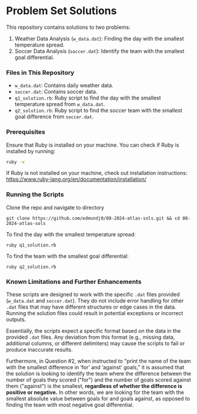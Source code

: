 # Problem Set Solutions

This repository contains solutions to two problems:

1. Weather Data Analysis (`w_data.dat`): Finding the day with the smallest temperature spread.
2. Soccer Data Analysis (`soccer.dat`): Identify the team with the smallest goal differential.


### Files in This Repository

- `w_data.dat`: Contains daily weather data.
- `soccer.dat`: Contains soccer data.
- `q1_solution.rb`: Ruby script to find the day with the smallest temperature spread from `w_data.dat`.
- `q2_solution.rb`: Ruby script to find the soccer team with the smallest goal difference from `soccer.dat`.


### Prerequisites

Ensure that Ruby is installed on your machine. You can check if Ruby is installed by running:

```bash
ruby -v
```
If Ruby is not installed on your machine, check out installation instructions: https://www.ruby-lang.org/en/documentation/installation/

### Running the Scripts

Clone the repo and navigate to directory
   ```
   git clone https://github.com/edmundj0/08-2024-atlas-sols.git && cd 08-2024-atlas-sols
   ```
To find the day with the smallest temperature spread:
```
ruby q1_solution.rb
```
To find the team with the smallest goal differential:
```
ruby q2_solution.rb
```
### Known Limitations and Further Enhancements

These scripts are designed to work with the specific `.dat` files provided (`w_data.dat` and `soccer.dat`). They do not include error handling for other `.dat` files that may have different structures or edge cases in the data. Running the solution files could result in potential exceptions or incorrect outputs.

Essentially, the scripts expect a specific format based on the data in the provided `.dat` files. Any deviation from this format (e.g., missing data, additional columns, or different delimiters) may cause the scripts to fail or produce inaccurate results.

Furthermore, in Question #2, when instructed to "print the name of the team with the smallest difference in ‘for’ and ‘against’ goals," it is assumed that the solution is looking to identify the team where the difference between the number of goals they scored ("for") and the number of goals scored against them ("against") is the smallest, **regardless of whether the difference is positive or negative.** In other words, we are looking for the team with the smallest absolute value between goals for and goals against, as opposed to finding the team with most negative goal differential.
